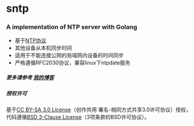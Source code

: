 sntp
====

### A implementation of NTP server with Golang

- 基于[NTP协议](http://tools.ietf.org/html/rfc2030)
- 其他设备从本机同步时间
- 适用于不能连接公网的局域网内设备的时间同步
- 严格遵循RFC2030协议，兼容linux下ntpdate服务

##### 更多请参考 [我的博客](http://www.lubia.me)
##### 授权许可
基于[CC BY-SA 3.0 License](http://creativecommons.org/licenses/by-sa/3.0/)（创作共用 署名-相同方式共享3.0许可协议）授权，代码遵循[BSD 3-Clause License](<https://github.com/astaxie/build-web-application-with-golang/blob/master/LICENSE.md>)（3项条款的BSD许可协议）。
